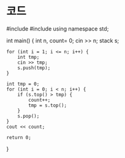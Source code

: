 # 코드

#include <iostream>
#include <stack>
using namespace std;

int main() {
	int n, count= 0;
	cin >> n;
	stack<int> s;

	for (int i = 1; i <= n; i++) {
		int tmp;
		cin >> tmp;
		s.push(tmp);
	}

	int tmp = 0;
	for (int i = 0; i < n; i++) {
		if (s.top() > tmp) {
			count++;
			tmp = s.top();
		}
		s.pop();
	}
	cout << count;

	return 0;
}
